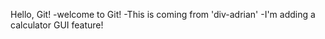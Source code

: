 Hello, Git!
-welcome to Git!
-This is coming from 'div-adrian'
-I'm adding a calculator GUI feature!